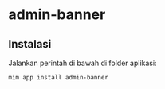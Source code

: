 # admin-banner

## Instalasi

Jalankan perintah di bawah di folder aplikasi:

```
mim app install admin-banner
```
